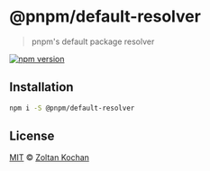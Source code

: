 # @pnpm/default-resolver

> pnpm's default package resolver

<!--@shields('npm')-->
[![npm version](https://img.shields.io/npm/v/@pnpm/default-resolver.svg)](https://www.npmjs.com/package/@pnpm/default-resolver)
<!--/@-->

## Installation

```sh
npm i -S @pnpm/default-resolver
```

## License

[MIT](./LICENSE) © [Zoltan Kochan](https://www.kochan.io/)
